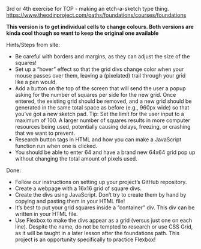 3rd or 4th exercise for TOP - making an etch-a-sketch type thing.
https://www.theodinproject.com/paths/foundations/courses/foundations

**This version is to get individual cells to change colours. Both versions are kinda cool though so want to keep the original one available**

Hints/Steps from site:
- Be careful with borders and margins, as they can adjust the size of the squares!
- Set up a “hover” effect so that the grid divs change color when your mouse passes over them, leaving a (pixelated) trail through your grid like a pen would.
- Add a button on the top of the screen that will send the user a popup asking for the number of squares per side for the new grid. Once entered, the existing grid should be removed, and a new grid should be generated in the same total space as before (e.g., 960px wide) so that you’ve got a new sketch pad.
Tip: Set the limit for the user input to a maximum of 100. A larger number of squares results in more computer resources being used, potentially causing delays, freezing, or crashing that we want to prevent.
- Research button tags in HTML and how you can make a JavaScript function run when one is clicked.
- You should be able to enter 64 and have a brand new 64x64 grid pop up without changing the total amount of pixels used.

Done:
- Follow our instructions on setting up your project’s GitHub repository.
- Create a webpage with a 16x16 grid of square divs.
- Create the divs using JavaScript. Don’t try to create them by hand by copying and pasting them in your HTML file!
- It’s best to put your grid squares inside a “container” div. This div can be written in your HTML file.
- Use Flexbox to make the divs appear as a grid (versus just one on each line). Despite the name, do not be tempted to      research or use CSS Grid, as it will be taught in a later lesson after the foundations path. This project is an opportunity specifically to practice Flexbox!